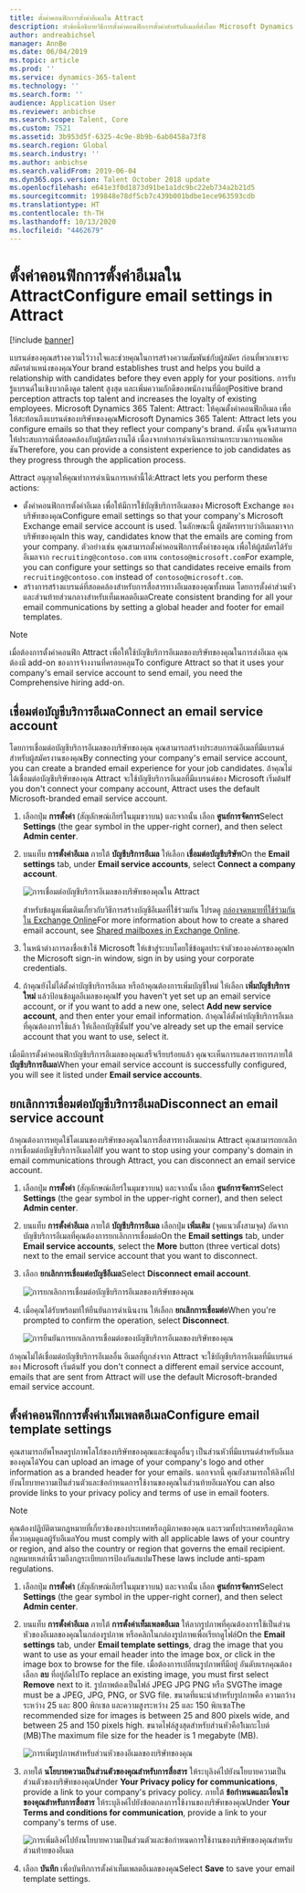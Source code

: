 ```yaml
---
title: ตั้งค่าคอนฟิกการตั้งค่าอีเมลใน Attract
description: หัวข้อนี้อธิบายวิธีการตั้งค่าคอนฟิกการตั้งค่าสำหรับอีเมลที่ส่งโดย Microsoft Dynamics 365 Talent - Attract
author: andreabichsel
manager: AnnBe
ms.date: 06/04/2019
ms.topic: article
ms.prod: ''
ms.service: dynamics-365-talent
ms.technology: ''
ms.search.form: ''
audience: Application User
ms.reviewer: anbichse
ms.search.scope: Talent, Core
ms.custom: 7521
ms.assetid: 3b953d5f-6325-4c9e-8b9b-6ab0458a73f8
ms.search.region: Global
ms.search.industry: ''
ms.author: anbichse
ms.search.validFrom: 2019-06-04
ms.dyn365.ops.version: Talent October 2018 update
ms.openlocfilehash: e641e3f0d1873d91be1a1dc9bc22eb734a2b21d5
ms.sourcegitcommit: 199848e78df5cb7c439b001bdbe1ece963593cdb
ms.translationtype: HT
ms.contentlocale: th-TH
ms.lasthandoff: 10/13/2020
ms.locfileid: "4462679"
---
```

# <a name="configure-email-settings-in-attract"></a><span data-ttu-id="526e6-103">ตั้งค่าคอนฟิกการตั้งค่าอีเมลใน Attract</span><span class="sxs-lookup"><span data-stu-id="526e6-103">Configure email settings in Attract</span></span>

[!include [banner](includes/banner.md)]

<span data-ttu-id="526e6-104">แบรนด์ของคุณสร้างความไว้วางใจและช่วยคุณในการสร้างความสัมพันธ์กับผู้สมัคร ก่อนที่พวกเขาจะสมัครตำแหน่งของคุณ</span><span class="sxs-lookup"><span data-stu-id="526e6-104">Your brand establishes trust and helps you build a relationship with candidates before they even apply for your positions.</span></span> <span data-ttu-id="526e6-105">การรับรู้แบรนด์ในเชิงบวกดึงดูด talent สูงสุด และเพิ่มความภักดีของพนักงานที่มีอยู่</span><span class="sxs-lookup"><span data-stu-id="526e6-105">Positive brand perception attracts top talent and increases the loyalty of existing employees.</span></span> <span data-ttu-id="526e6-106">Microsoft Dynamics 365 Talent: Attract: ให้คุณตั้งค่าคอนฟิกอีเมล เพื่อให้สะท้อนถึงแบรนด์ของบริษัทของคุณ</span><span class="sxs-lookup"><span data-stu-id="526e6-106">Microsoft Dynamics 365 Talent: Attract lets you configure emails so that they reflect your company's brand.</span></span> <span data-ttu-id="526e6-107">ดังนั้น คุณจึงสามารถให้ประสบการณ์ที่สอดคล้องกับผู้สมัครงานได้ เนื่องจากทำการดำเนินการผ่านกระบวนการแอพลิเคชัน</span><span class="sxs-lookup"><span data-stu-id="526e6-107">Therefore, you can provide a consistent experience to job candidates as they progress through the application process.</span></span>

<span data-ttu-id="526e6-108">Attract อนุญาตให้คุณทำการดำเนินการเหล่านี้ได้:</span><span class="sxs-lookup"><span data-stu-id="526e6-108">Attract lets you perform these actions:</span></span>

- <span data-ttu-id="526e6-109">ตั้งค่าคอนฟิกการตั้งค่าอีเมล เพื่อให้มีการใช้บัญชีบริการอีเมลของ Microsoft Exchange ของบริษัทของคุณ</span><span class="sxs-lookup"><span data-stu-id="526e6-109">Configure email settings so that your company's Microsoft Exchange email service account is used.</span></span> <span data-ttu-id="526e6-110">ในลักษณะนี้ ผู้สมัครทราบว่าอีเมลมาจากบริษัทของคุณ</span><span class="sxs-lookup"><span data-stu-id="526e6-110">In this way, candidates know that the emails are coming from your company.</span></span> <span data-ttu-id="526e6-111">ตัวอย่างเช่น คุณสามารถตั้งค่าคอนฟิกการตั้งค่าของคุณ เพื่อให้ผู้สมัครได้รับอีเมลจาก `recruiting@contoso.com` แทน `contoso@microsoft.com`</span><span class="sxs-lookup"><span data-stu-id="526e6-111">For example, you can configure your settings so that candidates receive emails from `recruiting@contoso.com` instead of `contoso@microsoft.com`.</span></span>
- <span data-ttu-id="526e6-112">สร้างการสร้างแบรนด์ที่สอดคล้องสำหรับการสื่อสารทางอีเมลของคุณทั้งหมด โดยการตั้งค่าส่วนหัวและส่วนท้ายส่วนกลางสำหรับเท็มเพลตอีเมล</span><span class="sxs-lookup"><span data-stu-id="526e6-112">Create consistent branding for all your email communications by setting a global header and footer for email templates.</span></span> 

> [!NOTE]
> <span data-ttu-id="526e6-113">เมื่อต้องการตั้งค่าคอนฟิก Attract เพื่อให้ใช้บัญชีบริการอีเมลของบริษัทของคุณในการส่งอีเมล คุณต้องมี add-on ของการจ้างงานที่ครอบคลุม</span><span class="sxs-lookup"><span data-stu-id="526e6-113">To configure Attract so that it uses your company's email service account to send email, you need the Comprehensive hiring add-on.</span></span>

## <a name="connect-an-email-service-account"></a><span data-ttu-id="526e6-114">เชื่อมต่อบัญชีบริการอีเมล</span><span class="sxs-lookup"><span data-stu-id="526e6-114">Connect an email service account</span></span>

<span data-ttu-id="526e6-115">โดยการเชื่อมต่อบัญชีบริการอีเมลของบริษัทของคุณ คุณสามารถสร้างประสบการณ์อีเมลที่มีแบรนด์สำหรับผู้สมัครงานของคุณ</span><span class="sxs-lookup"><span data-stu-id="526e6-115">By connecting your company's email service account, you can create a branded email experience for your job candidates.</span></span> <span data-ttu-id="526e6-116">ถ้าคุณไม่ได้เชื่อมต่อบัญชีบริษัทของคุณ Attract จะใช้บัญชีบริการอีเมลที่มีแบรนด์ของ Microsoft เริ่มต้น</span><span class="sxs-lookup"><span data-stu-id="526e6-116">If you don't connect your company account, Attract uses the default Microsoft-branded email service account.</span></span>

1. <span data-ttu-id="526e6-117">เลือกปุ่ม **การตั้งค่า** (สัญลักษณ์เกียร์ในมุมขวาบน) และจากนั้น เลือก **ศูนย์การจัดการ**</span><span class="sxs-lookup"><span data-stu-id="526e6-117">Select **Settings** (the gear symbol in the upper-right corner), and then select **Admin center**.</span></span>
2. <span data-ttu-id="526e6-118">บนแท็บ **การตั้งค่าอีเมล** ภายใต้ **บัญชีบริการอีเมล** ให้เลือก **เชื่อมต่อบัญชีบริษัท**</span><span class="sxs-lookup"><span data-stu-id="526e6-118">On the **Email settings** tab, under **Email service accounts**, select **Connect a company account**.</span></span>

    ![การเชื่อมต่อบัญชีบริการอีเมลของบริษัทของคุณใน Attract](./media/attract-admin-email-service-accounts.png)

    <span data-ttu-id="526e6-120">สำหรับข้อมูลเพิ่มเติมเกี่ยวกับวิธีการสร้างบัญชีอีเมลที่ใช้ร่วมกัน โปรดดู [กล่องจดหมายที่ใช้ร่วมกันใน Exchange Online](https://docs.microsoft.com/exchange/collaboration-exo/shared-mailboxes)</span><span class="sxs-lookup"><span data-stu-id="526e6-120">For more information about how to create a shared email account, see [Shared mailboxes in Exchange Online](https://docs.microsoft.com/exchange/collaboration-exo/shared-mailboxes).</span></span>

3. <span data-ttu-id="526e6-121">ในหน้าต่างการลงชื่อเข้าใช้ Microsoft ให้เข้าสู่ระบบโดยใช้ข้อมูลประจำตัวขององค์กรของคุณ</span><span class="sxs-lookup"><span data-stu-id="526e6-121">In the Microsoft sign-in window, sign in by using your corporate credentials.</span></span>
4. <span data-ttu-id="526e6-122">ถ้าคุณยังไม่ได้ตั้งค่าบัญชีบริการอีเมล หรือถ้าคุณต้องการเพิ่มบัญชีใหม่ ให้เลือก **เพิ่มบัญชีบริการใหม่** แล้วป้อนข้อมูลอีเมลของคุณ</span><span class="sxs-lookup"><span data-stu-id="526e6-122">If you haven't yet set up an email service account, or if you want to add a new one, select **Add new service account**, and then enter your email information.</span></span> <span data-ttu-id="526e6-123">ถ้าคุณได้ตั้งค่าบัญชีบริการอีเมลที่คุณต้องการใช้แล้ว ให้เลือกบัญชีนั้น</span><span class="sxs-lookup"><span data-stu-id="526e6-123">If you've already set up the email service account that you want to use, select it.</span></span>

<span data-ttu-id="526e6-124">เมื่อมีการตั้งค่าคอนฟิกบัญชีบริการอีเมลของคุณเสร็จเรียบร้อยแล้ว คุณจะเห็นการแสดงรายการภายใต้ **บัญชีบริการอีเมล**</span><span class="sxs-lookup"><span data-stu-id="526e6-124">When your email service account is successfully configured, you will see it listed under **Email service accounts**.</span></span>

## <a name="disconnect-an-email-service-account"></a><span data-ttu-id="526e6-125">ยกเลิกการเชื่อมต่อบัญชีบริการอีเมล</span><span class="sxs-lookup"><span data-stu-id="526e6-125">Disconnect an email service account</span></span>

<span data-ttu-id="526e6-126">ถ้าคุณต้องการหยุดใช้โดเมนของบริษัทของคุณในการสื่อสารทางอีเมลผ่าน Attract คุณสามารถยกเลิกการเชื่อมต่อบัญชีบริการอีเมลได้</span><span class="sxs-lookup"><span data-stu-id="526e6-126">If you want to stop using your company's domain in email communications through Attract, you can disconnect an email service account.</span></span>

1. <span data-ttu-id="526e6-127">เลือกปุ่ม **การตั้งค่า** (สัญลักษณ์เกียร์ในมุมขวาบน) และจากนั้น เลือก **ศูนย์การจัดการ**</span><span class="sxs-lookup"><span data-stu-id="526e6-127">Select **Settings** (the gear symbol in the upper-right corner), and then select **Admin center**.</span></span>
2. <span data-ttu-id="526e6-128">บนแท็บ **การตั้งค่าอีเมล** ภายใต้ **บัญชีบริการอีเมล** เลือกปุ่ม **เพิ่มเติม** (จุดแนวตั้งสามจุด) ถัดจากบัญชีบริการอีเมลที่คุณต้องการยกเลิกการเชื่อมต่อ</span><span class="sxs-lookup"><span data-stu-id="526e6-128">On the **Email settings** tab, under **Email service accounts**, select the **More** button (three vertical dots) next to the email service account that you want to disconnect.</span></span>
3. <span data-ttu-id="526e6-129">เลือก **ยกเลิกการเชื่อมต่อบัญชีอีเมล**</span><span class="sxs-lookup"><span data-stu-id="526e6-129">Select **Disconnect email account**.</span></span>

    ![การยกเลิกการเชื่อมต่อบัญชีบริการอีเมลของบริษัทของคุณ](./media/attract-admin-disconnect-email-account.png)

4. <span data-ttu-id="526e6-131">เมื่อคุณได้รับพร้อมท์ให้ยืนยันการดำเนินงาน ให้เลือก **ยกเลิกการเชื่อมต่อ**</span><span class="sxs-lookup"><span data-stu-id="526e6-131">When you're prompted to confirm the operation, select **Disconnect**.</span></span>

    ![การยืนยันการยกเลิกการเชื่อมต่อของบัญชีบริการอีเมลของบริษัทของคุณ](./media/attract-admin-email-confirm-disconnect.png)

<span data-ttu-id="526e6-133">ถ้าคุณไม่ได้เชื่อมต่อบัญชีบริการอีเมลอื่น อีเมลที่ถูกส่งจาก Attract จะใช้บัญชีบริการอีเมลที่มีแบรนด์ของ Microsoft เริ่มต้น</span><span class="sxs-lookup"><span data-stu-id="526e6-133">If you don't connect a different email service account, emails that are sent from Attract will use the default Microsoft-branded email service account.</span></span>

## <a name="configure-email-template-settings"></a><span data-ttu-id="526e6-134">ตั้งค่าคอนฟิกการตั้งค่าเท็มเพลตอีเมล</span><span class="sxs-lookup"><span data-stu-id="526e6-134">Configure email template settings</span></span>

<span data-ttu-id="526e6-135">คุณสามารถอัพโหลดรูปภาพโลโก้ของบริษัทของคุณและข้อมูลอื่นๆ เป็นส่วนหัวที่มีแบรนด์สำหรับอีเมลของคุณได้</span><span class="sxs-lookup"><span data-stu-id="526e6-135">You can upload an image of your company's logo and other information as a branded header for your emails.</span></span> <span data-ttu-id="526e6-136">นอกจากนี้ คุณยังสามารถให้ลิงค์ไปยังนโยบายความเป็นส่วนตัวและข้อกำหนดการใช้งานของคุณในส่วนท้ายอีเมล</span><span class="sxs-lookup"><span data-stu-id="526e6-136">You can also provide links to your privacy policy and terms of use in email footers.</span></span>

> [!NOTE]
> <span data-ttu-id="526e6-137">คุณต้องปฏิบัติตามกฎหมายที่เกี่ยวข้องของประเทศหรือภูมิภาคของคุณ และรวมทั้งประเทศหรือภูมิภาคที่ควบคุมดูแลผู้รับอีเมล</span><span class="sxs-lookup"><span data-stu-id="526e6-137">You must comply with all applicable laws of your country or region, and also the country or region that governs the email recipient.</span></span> <span data-ttu-id="526e6-138">กฎหมายเหล่านี้รวมถึงกฎระเบียบการป้องกันสแปม</span><span class="sxs-lookup"><span data-stu-id="526e6-138">These laws include anti-spam regulations.</span></span>

1. <span data-ttu-id="526e6-139">เลือกปุ่ม **การตั้งค่า** (สัญลักษณ์เกียร์ในมุมขวาบน) และจากนั้น เลือก **ศูนย์การจัดการ**</span><span class="sxs-lookup"><span data-stu-id="526e6-139">Select **Settings** (the gear symbol in the upper-right corner), and then select **Admin center**.</span></span>
2. <span data-ttu-id="526e6-140">บนแท็บ **การตั้งค่าอีเมล** ภายใต้ **การตั้งค่าเท็มเพลตอีเมล** ให้ลากรูปภาพที่คุณต้องการใช้เป็นส่วนหัวของอีเมลของคุณในกล่องรูปภาพ หรือคลิกในกล่องรูปภาพเพื่อเรียกดูไฟล์</span><span class="sxs-lookup"><span data-stu-id="526e6-140">On the **Email settings** tab, under **Email template settings**, drag the image that you want to use as your email header into the image box, or click in the image box to browse for the file.</span></span> <span data-ttu-id="526e6-141">เมื่อต้องการเปลี่ยนรูปภาพที่มีอยู่ อันดับแรกคุณต้องเลือก **ลบ** ที่อยู่ถัดไป</span><span class="sxs-lookup"><span data-stu-id="526e6-141">To replace an existing image, you must first select **Remove** next to it.</span></span> <span data-ttu-id="526e6-142">รูปภาพต้องเป็นไฟล์ JPEG JPG PNG หรือ SVG</span><span class="sxs-lookup"><span data-stu-id="526e6-142">The image must be a JPEG, JPG, PNG, or SVG file.</span></span> <span data-ttu-id="526e6-143">ขนาดที่แนะนำสำหรับรูปภาพคือ ความกว้างระหว่าง 25 และ 800 พิกเซล และความสูงระหว่าง 25 และ 150 พิกเซล</span><span class="sxs-lookup"><span data-stu-id="526e6-143">The recommended size for images is between 25 and 800 pixels wide, and between 25 and 150 pixels high.</span></span> <span data-ttu-id="526e6-144">ขนาดไฟล์สูงสุดสำหรับส่วนหัวคือ1เมกะไบต์ (MB)</span><span class="sxs-lookup"><span data-stu-id="526e6-144">The maximum file size for the header is 1 megabyte (MB).</span></span>

    ![การเพิ่มรูปภาพสำหรับส่วนหัวของอีเมลของบริษัทของคุณ](./media/attract-admin-email-header.png)

3. <span data-ttu-id="526e6-146">ภายใต้ **นโยบายความเป็นส่วนตัวของคุณสำหรับการสื่อสาร** ให้ระบุลิงค์ไปยังนโยบายความเป็นส่วนตัวของบริษัทของคุณ</span><span class="sxs-lookup"><span data-stu-id="526e6-146">Under **Your Privacy policy for communications**, provide a link to your company's privacy policy.</span></span> <span data-ttu-id="526e6-147">ภายใต้ **ข้อกำหนดและเงื่อนไขของคุณสำหรับการสื่อสาร** ให้ระบุลิงค์ไปยังข้อตกลงการใช้งานของบริษัทของคุณ</span><span class="sxs-lookup"><span data-stu-id="526e6-147">Under **Your Terms and conditions for communication**, provide a link to your company's terms of use.</span></span>

    ![การเพิ่มลิงค์ไปยังนโยบายความเป็นส่วนตัวและข้อกำหนดการใช้งานของบริษัทของคุณสำหรับส่วนท้ายของอีเมล](./media/attract-admin-email-footer.png)

4. <span data-ttu-id="526e6-149">เลือก **บันทึก** เพื่อบันทึกการตั้งค่าเท็มเพลตอีเมลของคุณ</span><span class="sxs-lookup"><span data-stu-id="526e6-149">Select **Save** to save your email template settings.</span></span>
